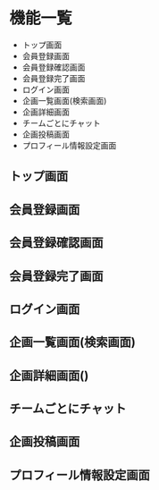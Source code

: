 # 機能一覧
* トップ画面  
* 会員登録画面  
* 会員登録確認画面  
* 会員登録完了画面  
* ログイン画面  
* 企画一覧画面(検索画面)  
* 企画詳細画面
* チームごとにチャット  
* 企画投稿画面  
* プロフィール情報設定画面  



## トップ画面
## 会員登録画面
## 会員登録確認画面
## 会員登録完了画面
## ログイン画面
## 企画一覧画面(検索画面)
## 企画詳細画面()
## チームごとにチャット
## 企画投稿画面
## プロフィール情報設定画面